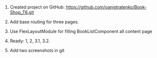 1. Created project on GitHub: https://github.com/oanistratenko/Book-Shop_T6.git

2. Add base routing for three pages.

3. Use FlexLayoutModule for filling BookListComponent all content page

4. Ready: 1, 2, 3.1, 3.2.

5. Add two screenshots in git
